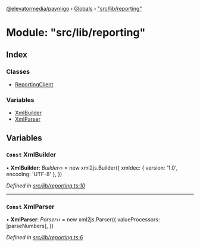[@elevatormedia/paymigo](../README.md) › [Globals](../globals.md) › ["src/lib/reporting"](_src_lib_reporting_.md)

# Module: "src/lib/reporting"

## Index

### Classes

-   [ReportingClient](../classes/_src_lib_reporting_.reportingclient.md)

### Variables

-   [XmlBuilder](_src_lib_reporting_.md#const-xmlbuilder)
-   [XmlParser](_src_lib_reporting_.md#const-xmlparser)

## Variables

### `Const` XmlBuilder

• **XmlBuilder**: _Builder‹›_ = new xml2js.Builder({
xmldec: { version: '1.0', encoding: 'UTF-8' },
})

_Defined in [src/lib/reporting.ts:10](https://github.com/ELEVATORmedia/paymigo/blob/c28bc6c/src/lib/reporting.ts#L10)_

---

### `Const` XmlParser

• **XmlParser**: _Parser‹›_ = new xml2js.Parser({
valueProcessors: [parseNumbers],
})

_Defined in [src/lib/reporting.ts:6](https://github.com/ELEVATORmedia/paymigo/blob/c28bc6c/src/lib/reporting.ts#L6)_
